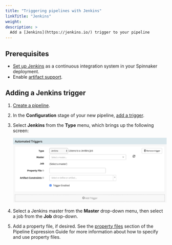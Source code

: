```yaml
---
title: "Triggering pipelines with Jenkins"
linkTitle: "Jenkins"
weight:
description: >
  Add a [Jenkins](https://jenkins.io/) trigger to your pipeline
---
```



## Prerequisites

* [Set up Jenkins](/docs/setup/other_config/ci/jenkins/) as a continuous integration system in
    your Spinnaker deployment.
* Enable [artifact support](/docs/reference/artifacts-with-artifactsrewrite//#enabling-artifact-support).  

## Adding a Jenkins trigger

1.  [Create a pipeline](/docs/guides/user/pipeline/managing-pipelines/#create-a-pipeline).
1.  In the **Configuration** stage of your new pipeline,
    [add a trigger](/docs/guides/user/pipeline/managing-pipelines/#add-a-trigger).
1.  Select **Jenkins** from the **Type** menu, which brings up the following
    screen:

    ![](add-trigger.png)

1.  Select a Jenkins master from the **Master** drop-down menu, then select a job from
    the **Job** drop-down.
1.  Add a property file, if desired. See the [property
    files](/docs/guides/user/pipeline/expressions/#property-files) section of the
    Pipeline Expression Guide for more information about how to specify and use
    property files.
